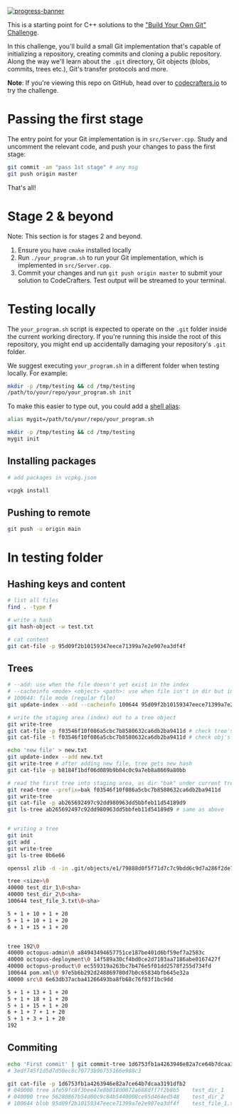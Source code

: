 [![progress-banner](https://backend.codecrafters.io/progress/git/a9f76e27-2632-44ec-abce-418aace2f3be)](https://app.codecrafters.io/users/codecrafters-bot?r=2qF)

This is a starting point for C++ solutions to the
["Build Your Own Git" Challenge](https://codecrafters.io/challenges/git).

In this challenge, you'll build a small Git implementation that's capable of
initializing a repository, creating commits and cloning a public repository.
Along the way we'll learn about the `.git` directory, Git objects (blobs,
commits, trees etc.), Git's transfer protocols and more.

**Note**: If you're viewing this repo on GitHub, head over to
[codecrafters.io](https://codecrafters.io) to try the challenge.

# Passing the first stage

The entry point for your Git implementation is in `src/Server.cpp`. Study and
uncomment the relevant code, and push your changes to pass the first stage:

```sh
git commit -am "pass 1st stage" # any msg
git push origin master
```

That's all!

# Stage 2 & beyond

Note: This section is for stages 2 and beyond.

1. Ensure you have `cmake` installed locally
1. Run `./your_program.sh` to run your Git implementation, which is implemented
   in `src/Server.cpp`.
1. Commit your changes and run `git push origin master` to submit your solution
   to CodeCrafters. Test output will be streamed to your terminal.

# Testing locally

The `your_program.sh` script is expected to operate on the `.git` folder inside
the current working directory. If you're running this inside the root of this
repository, you might end up accidentally damaging your repository's `.git`
folder.

We suggest executing `your_program.sh` in a different folder when testing
locally. For example:

```sh
mkdir -p /tmp/testing && cd /tmp/testing
/path/to/your/repo/your_program.sh init
```

To make this easier to type out, you could add a
[shell alias](https://shapeshed.com/unix-alias/):

```sh
alias mygit=/path/to/your/repo/your_program.sh

mkdir -p /tmp/testing && cd /tmp/testing
mygit init
```

## Installing packages
```bash
# add packages in vcpkg.json

vcpgk install
```

## Pushing to remote
```bash
git push -u origin main
```

# In testing folder
## Hashing keys and content
```bash
# list all files
find . -type f

# write a hash
git hash-object -w test.txt

# cat content
git cat-file -p 95d09f2b10159347eece71399a7e2e907ea3df4f
```
## Trees
```bash
# --add: use when the file doesn't yet exist in the index 
# --cacheinfo <mode> <object> <path>: use when file isn't in dir but in database e.g. the hash is old version of file
# 100644: file mode (regular file)
git update-index --add --cacheinfo 100644 95d09f2b10159347eece71399a7e2e907ea3df4f test.txt

# write the staging area (index) out to a tree object
git write-tree
git cat-file -p f03546f10f086a5cbc7b8580632ca6db2ba9411d # check tree's content
git cat-file -t f03546f10f086a5cbc7b8580632ca6db2ba9411d # check obj's type (tree)

echo 'new file' > new.txt
git update-index --add new.txt
git write-tree # after adding new file, tree gets new hash
git cat-file -p b8184f1bdf06d089b9b04c0c9a7eb8a8669a80bb

# read the first tree into staging area, as dir "bak" under current tree
git read-tree --prefix=bak f03546f10f086a5cbc7b8580632ca6db2ba9411d
git write-tree
git cat-file -p ab265692497c92dd980963dd5bbfeb11d54189d9
git ls-tree ab265692497c92dd980963dd5bbfeb11d54189d9 # same as above


# writing a tree
git init
git add .
git write-tree
git ls-tree 0b6e66

openssl zlib -d -in .git/objects/e1/79888d0f5f71d7c7c9bdd6c9d7a286f2de7772

tree <size>\0
40000 test_dir_1\0<sha>
40000 test_dir_2\0<sha>
100644 test_file_3.txt\0<sha>

5 + 1 + 10 + 1 + 20
5 + 1 + 10 + 1 + 20
6 + 1 + 15 + 1 + 20


tree 192\0
40000 octopus-admin\0 a84943494657751ce187be401d6bf59ef7a2583c
40000 octopus-deployment\0 14f589a30cf4bd0ce2d7103aa7186abe0167427f
40000 octopus-product\0 ec559319a263bc7b476e5f01dd2578f255d734fd
100644 pom.xml\0 97e5b6b292d248869780d7b0c65834bfb645e32a
40000 src\0 6e63db37acba41266493ba8fb68c76f83f1bc9dd

5 + 1 + 13 + 1 + 20
5 + 1 + 18 + 1 + 20
5 + 1 + 15 + 1 + 20
6 + 1 + 7 + 1 + 20
5 + 1 + 3 + 1 + 20
192
```

## Commiting
```bash
echo 'First commit' | git commit-tree 1d6753fb1a4263946e82a7ce64b7dcaa3191dfb2      
# 3edf745f1d5d7d50ec8c70773b96755166e988c3

git cat-file -p 1d6753fb1a4263946e82a7ce64b7dcaa3191dfb2
# 040000 tree afe59fc8f3bee47e8b018d0072a688dff7f2b8b5    test_dir_1
# 040000 tree 56280867b54d00c9c84b5440008ce95d464ed548    test_dir_2
# 100644 blob 95d09f2b10159347eece71399a7e2e907ea3df4f    test_file_1.txt
```